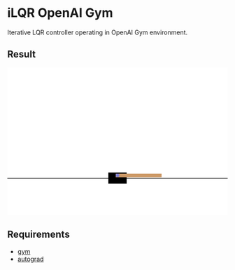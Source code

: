# iLQR OpenAI Gym

Iterative LQR controller operating in OpenAI Gym environment.

## Result

![result](animation.gif)

## Requirements

* [gym](https://github.com/openai/gym)
* [autograd](https://github.com/HIPS/autograd)